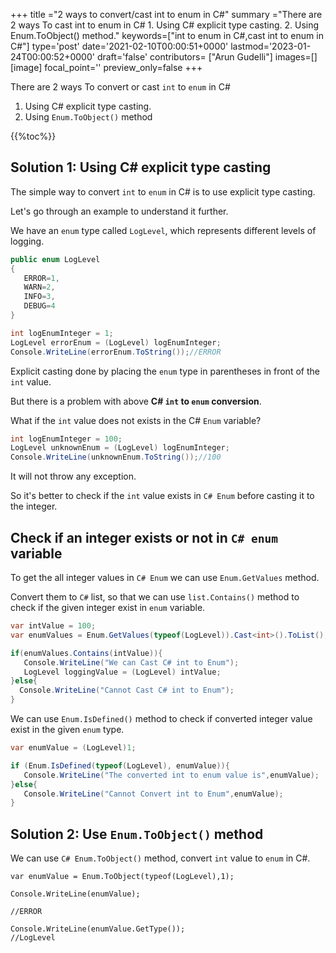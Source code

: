 +++
title   ="2 ways to convert/cast int to enum in C#"
summary ="There are 2 ways To cast int to enum in C# 1. Using C# explicit type casting. 2. Using Enum.ToObject() method."
keywords=["int to enum in C#,cast int to enum in C#"]
type='post'
date='2021-02-10T00:00:51+0000'
lastmod='2023-01-24T00:00:52+0000'
draft='false'
contributors= ["Arun Gudelli"]
images=[]
[image]
focal_point=''
preview_only=false
+++


There are 2 ways To convert or cast `int` to `enum` in C#

1. Using C# explicit type casting.
2. Using `Enum.ToObject()` method

{{%toc%}}

## Solution 1: Using C# explicit type casting

The simple way to convert `int` to `enum` in C# is to use explicit type casting.

Let's go through an example to understand it further.

We have an `enum` type called `LogLevel`, which represents different levels of logging.

```csharp
public enum LogLevel
{
   ERROR=1, 
   WARN=2, 
   INFO=3, 
   DEBUG=4
}

int logEnumInteger = 1;
LogLevel errorEnum = (LogLevel) logEnumInteger;
Console.WriteLine(errorEnum.ToString());//ERROR
```

Explicit casting done by placing the `enum` type in parentheses in front of the `int` value.

But there is a problem with above **C# `int` to `enum` conversion**.

What if the `int` value does not exists in the C# `Enum` variable?

```csharp
int logEnumInteger = 100;
LogLevel unknownEnum = (LogLevel) logEnumInteger;
Console.WriteLine(unknownEnum.ToString());//100
```

It will not throw any exception.

So it's better to check if the `int` value exists in `C# Enum` before casting it to the integer.

## Check if an integer exists or not in `C# enum` variable

To get the all integer values in `C# Enum` we can use `Enum.GetValues` method.

Convert them to `C#` list, so that we can use `list.Contains()` method to check if the given integer exist in `enum` variable.

```csharp
var intValue = 100;
var enumValues = Enum.GetValues(typeof(LogLevel)).Cast<int>().ToList();

if(enumValues.Contains(intValue)){
   Console.WriteLine("We can Cast C# int to Enum");  
   LogLevel loggingValue = (LogLevel) intValue;
}else{
  Console.WriteLine("Cannot Cast C# int to Enum");
}

```
We can use `Enum.IsDefined()` method to check if converted integer value exist in the given `enum` type.  

```csharp
var enumValue = (LogLevel)1;

if (Enum.IsDefined(typeof(LogLevel), enumValue)){
   Console.WriteLine("The converted int to enum value is",enumValue);
}else{
   Console.WriteLine("Cannot Convert int to Enum",enumValue);
}
```


## Solution 2: Use `Enum.ToObject()` method

We can use `C# Enum.ToObject()` method, convert `int` value to `enum` in C#.

```
var enumValue = Enum.ToObject(typeof(LogLevel),1);

Console.WriteLine(enumValue);

//ERROR

Console.WriteLine(enumValue.GetType());
//LogLevel

```





